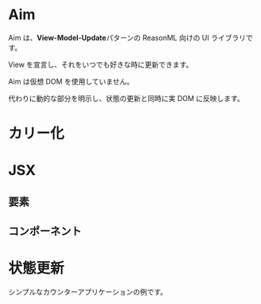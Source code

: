 # Aim

Aim は、**View-Model-Update**パターンの ReasonML 向けの UI ライブラリです。

View を宣言し、それをいつでも好きな時に更新できます。

Aim は仮想 DOM を使用していません。

代わりに動的な部分を明示し、状態の更新と同時に実 DOM に反映します。

# カリー化

# JSX

## 要素

## コンポーネント

# 状態更新

シンプルなカウンターアプリケーションの例です。